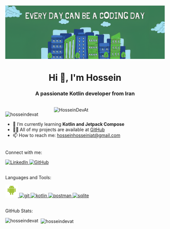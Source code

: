 ![logo](https://github.com/hosseinDevAt/hosseinDevAt/blob/main/1.jpg)

<h1 align="center">Hi 👋, I'm Hossein</h1>
<h3 align="center">A passionate Kotlin developer from Iran</h3>

<br>
<img align="right" alt="HosseinDevAt" width="350" src="https://media1.tenor.com/m/YUzRkMOL-3EAAAAd/programming-computer-frog.gif">

<p align="left"> 
  <img src="https://komarev.com/ghpvc/?username=hosseindevat&label=Profile%20views&color=0e75b6&style=flat" alt="hosseindevat" /> 
</p>

- 🌱 I’m currently learning **Kotlin and Jetpack Compose**
- 👨‍💻 All of my projects are available at [GitHub](https://github.com/hosseinDevAt)
- 📫 How to reach me: [hosseinhosseiniat@gmail.com](mailto:hosseinhosseiniat@gmail.com)
<br>
Connect with me:
<br>
<p align="left">
  <a href="https://www.linkedin.com/in/hossein-hosseini/" target="_blank">
    <img src="https://img.shields.io/badge/LinkedIn-0A66C2?style=for-the-badge&logo=linkedin&logoColor=white" alt="LinkedIn" width="150"/>
  </a> 
  <a href="https://github.com/hosseinDevAt?tab=repositories" target="_blank">
    <img src="https://img.shields.io/badge/GitHub-181717?style=for-the-badge&logo=github&logoColor=white" alt="GitHub" width="150"/>
  </a>
</p>
<br>
Languages and Tools:
<br>
<p align="left">
  <a href="https://developer.android.com" target="_blank" rel="noreferrer"> 
    <img src="https://raw.githubusercontent.com/devicons/devicon/master/icons/android/android-original-wordmark.svg" alt="android" width="40" height="40"/> 
  </a> 
  <a href="https://git-scm.com/" target="_blank" rel="noreferrer"> 
    <img src="https://www.vectorlogo.zone/logos/git-scm/git-scm-icon.svg" alt="git" width="40" height="40"/> 
  </a> 
  <a href="https://kotlinlang.org" target="_blank" rel="noreferrer"> 
    <img src="https://www.vectorlogo.zone/logos/kotlinlang/kotlinlang-icon.svg" alt="kotlin" width="40" height="40"/> 
  </a> 
  <a href="https://postman.com" target="_blank" rel="noreferrer"> 
    <img src="https://www.vectorlogo.zone/logos/getpostman/getpostman-icon.svg" alt="postman" width="40" height="40"/> 
  </a> 
  <a href="https://www.sqlite.org/" target="_blank" rel="noreferrer"> 
    <img src="https://www.vectorlogo.zone/logos/sqlite/sqlite-icon.svg" alt="sqlite" width="40" height="40"/> 
  </a>
</p>
<br>
GitHub Stats:
<p>
  <img align="left" src="https://github-readme-stats.vercel.app/api/top-langs?username=hosseindevat&show_icons=true&locale=en&layout=compact&theme=dark" alt="hosseindevat" />
</p>

<p>&nbsp;
  <img align="center" src="https://github-readme-stats.vercel.app/api?username=hosseindevat&show_icons=true&locale=en&theme=dark" alt="hosseindevat" />
</p>
